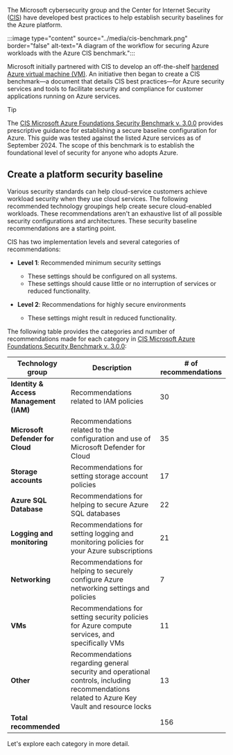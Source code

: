 The Microsoft cybersecurity group and the Center for Internet Security ([CIS](https://www.cisecurity.org/)) have developed best practices to help establish security baselines for the Azure platform.

:::image type="content" source="../media/cis-benchmark.png" border="false" alt-text="A diagram of the workflow for securing Azure workloads with the Azure CIS benchmark.":::

Microsoft initially partnered with CIS to develop an off-the-shelf [hardened Azure virtual machine (VM)](https://www.cisecurity.org/cis-hardened-image-list). An initiative then began to create a CIS benchmark—a document that details CIS best practices—for Azure security services and tools to facilitate security and compliance for customer applications running on Azure services.

> [!TIP]
> The [CIS Microsoft Azure Foundations Security Benchmark v. 3.0.0](https://www.cisecurity.org/benchmark/azure/) provides prescriptive guidance for establishing a secure baseline configuration for Azure. This guide was tested against the listed Azure services as of September 2024. The scope of this benchmark is to establish the foundational level of security for anyone who adopts Azure.

## Create a platform security baseline

Various security standards can help cloud-service customers achieve workload security when they use cloud services. The following recommended technology groupings help create secure cloud-enabled workloads. These recommendations aren't an exhaustive list of all possible security configurations and architectures. These security baseline recommendations are a starting point.

CIS has two implementation levels and several categories of recommendations:

- **Level 1**: Recommended minimum security settings
  - These settings should be configured on all systems.
  - These settings should cause little or no interruption of services or reduced functionality.

- **Level 2**: Recommendations for highly secure environments
  - These settings might result in reduced functionality.

The following table provides the categories and number of recommendations made for each category in [CIS Microsoft Azure Foundations Security Benchmark v. 3.0.0](https://www.cisecurity.org/benchmark/azure/):

| Technology group | Description | # of recommendations |
|------------------|-------------|----------------------|
| **Identity & Access Management (IAM)** | Recommendations related to IAM policies | 30 |
| **Microsoft Defender for Cloud** | Recommendations related to the configuration and use of Microsoft Defender for Cloud | 35 |
| **Storage accounts** | Recommendations for setting storage account policies | 17 |
| **Azure SQL Database** | Recommendations for helping to secure Azure SQL databases | 22 |
| **Logging and monitoring** | Recommendations for setting logging and monitoring policies for your Azure subscriptions | 21 |
| **Networking** | Recommendations for helping to securely configure Azure networking settings and policies | 7 |
| **VMs** | Recommendations for setting security policies for Azure compute services, and specifically VMs | 11 |
| **Other** | Recommendations regarding general security and operational controls, including recommendations related to Azure Key Vault and resource locks | 13 |
| **Total recommended** | | 156 |

Let's explore each category in more detail.
